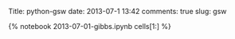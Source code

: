 Title: python-gsw
date:  2013-07-1 13:42
comments: true
slug: gsw

{% notebook 2013-07-01-gibbs.ipynb cells[1:] %}
